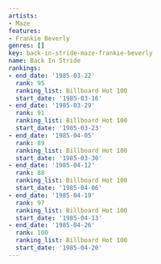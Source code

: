 ```yaml
---
artists:
- Maze
features:
- Frankie Beverly
genres: []
key: back-in-stride-maze-frankie-beverly
name: Back In Stride
rankings:
- end_date: '1985-03-22'
  rank: 95
  ranking_list: Billboard Hot 100
  start_date: '1985-03-16'
- end_date: '1985-03-29'
  rank: 91
  ranking_list: Billboard Hot 100
  start_date: '1985-03-23'
- end_date: '1985-04-05'
  rank: 89
  ranking_list: Billboard Hot 100
  start_date: '1985-03-30'
- end_date: '1985-04-12'
  rank: 88
  ranking_list: Billboard Hot 100
  start_date: '1985-04-06'
- end_date: '1985-04-19'
  rank: 97
  ranking_list: Billboard Hot 100
  start_date: '1985-04-13'
- end_date: '1985-04-26'
  rank: 100
  ranking_list: Billboard Hot 100
  start_date: '1985-04-20'
---
```


